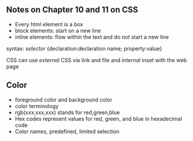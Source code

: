## Notes on Chapter 10 and 11 on CSS
- Every html element is a box
- block elements: start on a new line
- inline elements: flow within the text and do not start a new line

syntax: *selector* {declaration:declaration name; property:value}

CSS can use *external* CSS via link and file and *internal* inset with the web page

## Color
- foreground color and background color
- color terminology
 - rgb(xxx,xxx,xxx) stands for red,green,blue
  - Hex codes represent values for red, green, and blue in hexadecimal code
   - Color names, predefined, limited selection
